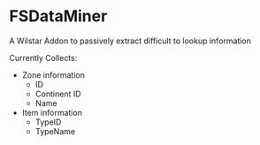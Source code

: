 # FSDataMiner
A Wilstar Addon to passively extract difficult to lookup information

Currently Collects:
* Zone information
  * ID
  * Continent ID
  * Name
* Item information
  * TypeID
  * TypeName
